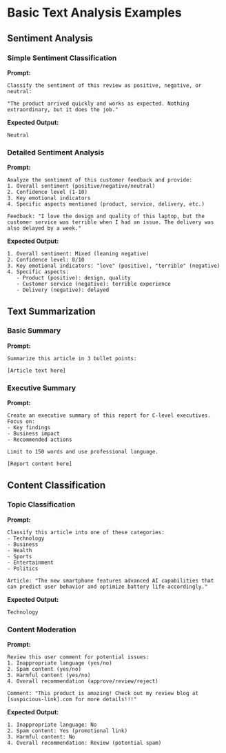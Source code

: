 # Basic Text Analysis Examples

## Sentiment Analysis

### Simple Sentiment Classification

**Prompt:**
```
Classify the sentiment of this review as positive, negative, or neutral:

"The product arrived quickly and works as expected. Nothing extraordinary, but it does the job."
```

**Expected Output:**
```
Neutral
```

### Detailed Sentiment Analysis

**Prompt:**
```
Analyze the sentiment of this customer feedback and provide:
1. Overall sentiment (positive/negative/neutral)
2. Confidence level (1-10)
3. Key emotional indicators
4. Specific aspects mentioned (product, service, delivery, etc.)

Feedback: "I love the design and quality of this laptop, but the customer service was terrible when I had an issue. The delivery was also delayed by a week."
```

**Expected Output:**
```
1. Overall sentiment: Mixed (leaning negative)
2. Confidence level: 8/10
3. Key emotional indicators: "love" (positive), "terrible" (negative)
4. Specific aspects:
   - Product (positive): design, quality
   - Customer service (negative): terrible experience
   - Delivery (negative): delayed
```

## Text Summarization

### Basic Summary

**Prompt:**
```
Summarize this article in 3 bullet points:

[Article text here]
```

### Executive Summary

**Prompt:**
```
Create an executive summary of this report for C-level executives. Focus on:
- Key findings
- Business impact
- Recommended actions

Limit to 150 words and use professional language.

[Report content here]
```

## Content Classification

### Topic Classification

**Prompt:**
```
Classify this article into one of these categories:
- Technology
- Business
- Health
- Sports
- Entertainment
- Politics

Article: "The new smartphone features advanced AI capabilities that can predict user behavior and optimize battery life accordingly."
```

**Expected Output:**
```
Technology
```

### Content Moderation

**Prompt:**
```
Review this user comment for potential issues:
1. Inappropriate language (yes/no)
2. Spam content (yes/no)
3. Harmful content (yes/no)
4. Overall recommendation (approve/review/reject)

Comment: "This product is amazing! Check out my review blog at [suspicious-link].com for more details!!!"
```

**Expected Output:**
```
1. Inappropriate language: No
2. Spam content: Yes (promotional link)
3. Harmful content: No
4. Overall recommendation: Review (potential spam)
```
